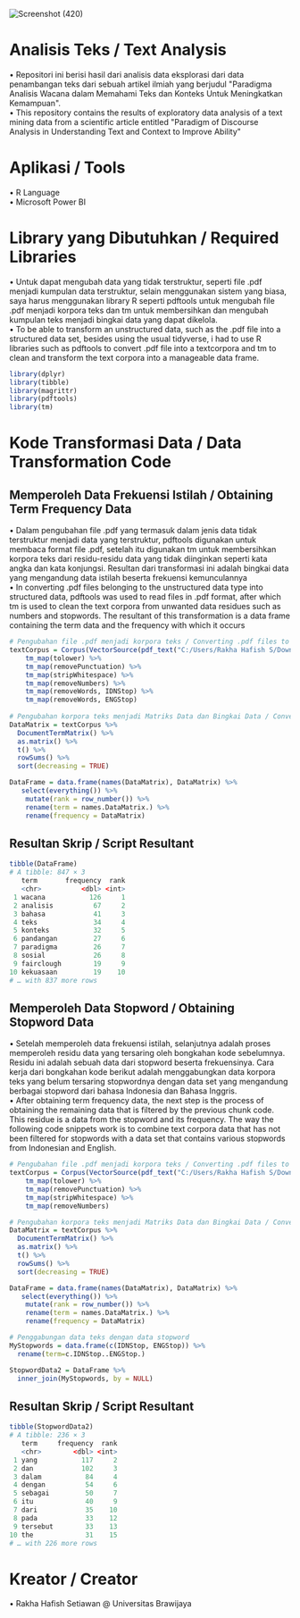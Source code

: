 ![Screenshot (420)](https://user-images.githubusercontent.com/102712597/204098419-b783a61e-5490-4745-97a5-36bb80298739.png)

# Analisis Teks / Text Analysis
• Repositori ini berisi hasil dari analisis data eksplorasi dari data penambangan teks dari sebuah artikel ilmiah yang berjudul "Paradigma Analisis Wacana dalam Memahami Teks dan Konteks Untuk Meningkatkan Kemampuan". <br>
• This repository contains the results of exploratory data analysis of a text mining data from a scientific article entitled "Paradigm of Discourse Analysis in Understanding Text and Context to Improve Ability"

# Aplikasi / Tools
• R Language <br>
• Microsoft Power BI

# Library yang Dibutuhkan / Required Libraries
 • Untuk dapat mengubah data yang tidak terstruktur, seperti file .pdf menjadi kumpulan data terstruktur, selain menggunakan sistem yang biasa, saya harus menggunakan library R seperti pdftools untuk mengubah file .pdf menjadi korpora teks dan tm untuk membersihkan dan mengubah kumpulan teks menjadi bingkai data yang dapat dikelola. <br>
• To be able to transform an unstructured data, such as the .pdf file into a structured data set, besides using the usual tidyverse, i had to use R libraries such as pdftools to convert .pdf file into a textcorpora and tm to clean and transform the text corpora into a manageable data frame.

```r
library(dplyr)
library(tibble)
library(magrittr)
library(pdftools)
library(tm)
```

# Kode Transformasi Data / Data Transformation Code
## Memperoleh Data Frekuensi Istilah / Obtaining Term Frequency Data
• Dalam pengubahan file .pdf yang termasuk dalam jenis data tidak terstruktur menjadi data yang terstruktur, pdftools digunakan untuk membaca format file .pdf, setelah itu digunakan tm untuk membersihkan korpora teks dari residu-residu data yang tidak diinginkan seperti kata angka dan kata konjungsi. Resultan dari transformasi ini adalah bingkai data yang mengandung data istilah beserta frekuensi kemunculannya<br>
• In converting .pdf files belonging to the unstructured data type into structured data, pdftools was used to read files in .pdf format, after which tm is used to clean the text corpora from unwanted data residues such as numbers and stopwords. The resultant of this transformation is a data frame containing the term data and the frequency with which it occurs<br>

```r
# Pengubahan file .pdf menjadi korpora teks / Converting .pdf files to text corpora
textCorpus = Corpus(VectorSource(pdf_text("C:/Users/Rakha Hafish S/Downloads/Pertemuan10.pdf"))) %>%
    tm_map(tolower) %>%
    tm_map(removePunctuation) %>%
    tm_map(stripWhitespace) %>%
    tm_map(removeNumbers) %>%
    tm_map(removeWords, IDNStop) %>%
    tm_map(removeWords, ENGStop)
    
# Pengubahan korpora teks menjadi Matriks Data dan Bingkai Data / Converting corpora text to Data Matrix and Data Frame
DataMatrix = textCorpus %>%
  DocumentTermMatrix() %>%
  as.matrix() %>%
  t() %>%
  rowSums() %>%
  sort(decreasing = TRUE)

DataFrame = data.frame(names(DataMatrix), DataMatrix) %>%
   select(everything()) %>%
    mutate(rank = row_number()) %>%      
    rename(term = names.DataMatrix.) %>%
    rename(frequency = DataMatrix)
```
## Resultan Skrip / Script Resultant
```r
tibble(DataFrame)
# A tibble: 847 × 3
   term       frequency  rank
   <chr>          <dbl> <int>
 1 wacana           126     1
 2 analisis          67     2
 3 bahasa            41     3
 4 teks              34     4
 5 konteks           32     5
 6 pandangan         27     6
 7 paradigma         26     7
 8 sosial            26     8
 9 fairclough        19     9
10 kekuasaan         19    10
# … with 837 more rows
```
## Memperoleh Data Stopword / Obtaining Stopword Data
• Setelah memperoleh data frekuensi istilah, selanjutnya adalah proses memperoleh residu data yang tersaring oleh bongkahan kode sebelumnya. Residu ini adalah sebuah data dari stopword beserta frekuensinya. Cara kerja dari bongkahan kode berikut adalah menggabungkan data korpora teks yang belum tersaring stopwordnya dengan data set yang mengandung berbagai stopword dari bahasa Indonesia dan Bahasa Inggris. <br>
• After obtaining term frequency data, the next step is the process of obtaining the remaining data that is filtered by the previous chunk code. This residue is a data from the stopword and its frequency. The way the following code snippets work is to combine text corpora data that has not been filtered for stopwords with a data set that contains various stopwords from Indonesian and English.
```r
# Pengubahan file .pdf menjadi korpora teks / Converting .pdf files to text corpora
textCorpus = Corpus(VectorSource(pdf_text("C:/Users/Rakha Hafish S/Downloads/Pertemuan10.pdf"))) %>%
    tm_map(tolower) %>%
    tm_map(removePunctuation) %>%
    tm_map(stripWhitespace) %>%
    tm_map(removeNumbers) 

# Pengubahan korpora teks menjadi Matriks Data dan Bingkai Data / Converting corpora text to Data Matrix and Data Frame
DataMatrix = textCorpus %>%
  DocumentTermMatrix() %>%
  as.matrix() %>%
  t() %>%
  rowSums() %>%
  sort(decreasing = TRUE)

DataFrame = data.frame(names(DataMatrix), DataMatrix) %>%
   select(everything()) %>%
    mutate(rank = row_number()) %>%      
    rename(term = names.DataMatrix.) %>%
    rename(frequency = DataMatrix)

# Penggabungan data teks dengan data stopword
MyStopwords = data.frame(c(IDNStop, ENGStop)) %>% 
  rename(term=c.IDNStop..ENGStop.)

StopwordData2 = DataFrame %>% 
  inner_join(MyStopwords, by = NULL)
```

## Resultan Skrip / Script Resultant
```r
tibble(StopwordData2)
# A tibble: 236 × 3
   term     frequency  rank
   <chr>        <dbl> <int>
 1 yang           117     2
 2 dan            102     3
 3 dalam           84     4
 4 dengan          54     6
 5 sebagai         50     7
 6 itu             40     9
 7 dari            35    10
 8 pada            33    12
 9 tersebut        33    13
10 the             31    15
# … with 226 more rows
```
# Kreator / Creator
• Rakha Hafish Setiawan @ Universitas Brawijaya
